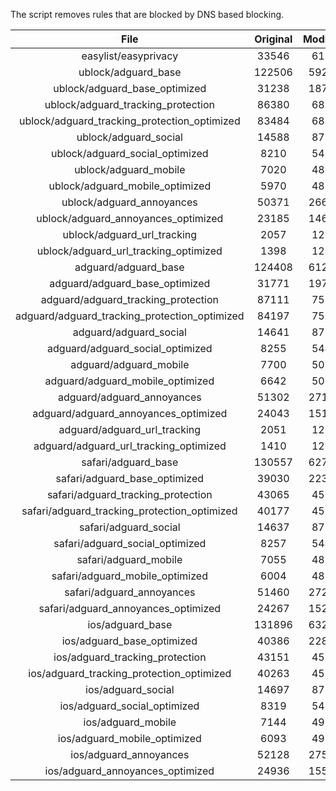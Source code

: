 The script removes rules that are blocked by DNS based blocking.


| File | Original | Modified |
|:----:|:-----:|:-----:|
| easylist/easyprivacy | 33546 | 6172 |
| ublock/adguard_base | 122506 | 59266 |
| ublock/adguard_base_optimized | 31238 | 18794 |
| ublock/adguard_tracking_protection | 86380 | 6878 |
| ublock/adguard_tracking_protection_optimized | 83484 | 6878 |
| ublock/adguard_social | 14588 | 8726 |
| ublock/adguard_social_optimized | 8210 | 5408 |
| ublock/adguard_mobile | 7020 | 4834 |
| ublock/adguard_mobile_optimized | 5970 | 4834 |
| ublock/adguard_annoyances | 50371 | 26629 |
| ublock/adguard_annoyances_optimized | 23185 | 14613 |
| ublock/adguard_url_tracking | 2057 | 1210 |
| ublock/adguard_url_tracking_optimized | 1398 | 1210 |
| adguard/adguard_base | 124408 | 61266 |
| adguard/adguard_base_optimized | 31771 | 19780 |
| adguard/adguard_tracking_protection | 87111 | 7555 |
| adguard/adguard_tracking_protection_optimized | 84197 | 7555 |
| adguard/adguard_social | 14641 | 8770 |
| adguard/adguard_social_optimized | 8255 | 5448 |
| adguard/adguard_mobile | 7700 | 5019 |
| adguard/adguard_mobile_optimized | 6642 | 5019 |
| adguard/adguard_annoyances | 51302 | 27170 |
| adguard/adguard_annoyances_optimized | 24043 | 15143 |
| adguard/adguard_url_tracking | 2051 | 1220 |
| adguard/adguard_url_tracking_optimized | 1410 | 1220 |
| safari/adguard_base | 130557 | 62712 |
| safari/adguard_base_optimized | 39030 | 22359 |
| safari/adguard_tracking_protection | 43065 | 4581 |
| safari/adguard_tracking_protection_optimized | 40177 | 4581 |
| safari/adguard_social | 14637 | 8765 |
| safari/adguard_social_optimized | 8257 | 5446 |
| safari/adguard_mobile | 7055 | 4879 |
| safari/adguard_mobile_optimized | 6004 | 4879 |
| safari/adguard_annoyances | 51460 | 27238 |
| safari/adguard_annoyances_optimized | 24267 | 15226 |
| ios/adguard_base | 131896 | 63229 |
| ios/adguard_base_optimized | 40386 | 22884 |
| ios/adguard_tracking_protection | 43151 | 4589 |
| ios/adguard_tracking_protection_optimized | 40263 | 4589 |
| ios/adguard_social | 14697 | 8785 |
| ios/adguard_social_optimized | 8319 | 5467 |
| ios/adguard_mobile | 7144 | 4918 |
| ios/adguard_mobile_optimized | 6093 | 4918 |
| ios/adguard_annoyances | 52128 | 27571 |
| ios/adguard_annoyances_optimized | 24936 | 15558 |